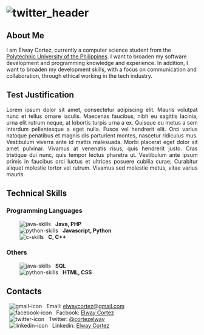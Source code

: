 # ![twitter_header](https://user-images.githubusercontent.com/72487125/130167985-c6c98a0f-d0ce-4721-b42a-068dd2d6dc72.jpg)

## About Me
I am Elway Cortez, currently a computer science student from the [Polytechnic University of the Philippines](https://www.pup.edu.ph/). I want to broaden my software development and programming knowledge and experience. In addition, I want to broaden my development skills, with a focus on communication and collaboration, through ethical working in the tech industry.

## Test Justification
<div style="text-align: justify"> 
Lorem ipsum dolor sit amet, consectetur adipiscing elit. Mauris volutpat nunc et tellus ornare iaculis. Maecenas faucibus, nibh eu sagittis lacinia, urna elit rutrum neque, at lobortis turpis urna a ex. Quisque eu metus a sem interdum pellentesque a eget nulla. Fusce vel hendrerit elit. Orci varius natoque penatibus et magnis dis parturient montes, nascetur ridiculus mus. Vestibulum viverra ante id mattis malesuada. Morbi placerat eget dolor sit amet pulvinar. Vivamus at venenatis risus, quis hendrerit justo. Cras tristique dui nunc, quis tempor lectus pharetra ut. Vestibulum ante ipsum primis in faucibus orci luctus et ultrices posuere cubilia curae; Curabitur aliquet molestie tortor vel rutrum. Vivamus sed molestie metus, vitae varius mauris.
</div>


## Technical Skills
### Programming Languages
&nbsp;&nbsp;&nbsp;&nbsp;&nbsp;&nbsp;&nbsp;&nbsp;
![java-skills](https://user-images.githubusercontent.com/72487125/130170877-2937641d-6d59-4742-bd70-5aa87662636b.png) &nbsp; **Java, PHP** <br>
&nbsp;&nbsp;&nbsp;&nbsp;&nbsp;&nbsp;&nbsp;&nbsp;
![python-skills](https://user-images.githubusercontent.com/72487125/130171493-70cf3f0c-9040-4d65-b758-ab0079adb7f8.png) &nbsp; **Javascript, Python** <br>
&nbsp;&nbsp;&nbsp;&nbsp;&nbsp;&nbsp;&nbsp;&nbsp;
![c-skills](https://user-images.githubusercontent.com/72487125/130171629-6757d413-0027-412b-b7e3-f8b31c152943.png) &nbsp; **C, C++** <br>
### Others
&nbsp;&nbsp;&nbsp;&nbsp;&nbsp;&nbsp;&nbsp;&nbsp;
![java-skills](https://user-images.githubusercontent.com/72487125/130170877-2937641d-6d59-4742-bd70-5aa87662636b.png) &nbsp; **SQL** <br>
&nbsp;&nbsp;&nbsp;&nbsp;&nbsp;&nbsp;&nbsp;&nbsp;
![python-skills](https://user-images.githubusercontent.com/72487125/130171493-70cf3f0c-9040-4d65-b758-ab0079adb7f8.png) &nbsp; **HTML, CSS** <br>


## Contacts
&nbsp;
![gmail-icon](https://user-images.githubusercontent.com/72487125/130173011-a7080e7a-6b23-4f08-bddf-94905cecf581.png)&nbsp;&nbsp; Email: elwaycortez@gmail.com <br>
&nbsp;
![facebook-icon](https://user-images.githubusercontent.com/72487125/130172901-f505935a-cbf3-4cda-b773-3773ef6487c7.png)&nbsp;&nbsp; Facbook: [Elway Cortez](https://www.facebook.com/elway.cortez.27/) <br>
&nbsp;
![twitter-icon](https://user-images.githubusercontent.com/72487125/130173179-c03d7a26-d2bd-49ab-a423-1fc0e06884c8.png)&nbsp;&nbsp; Twitter: [@cortezelway](https://twitter.com/cortezelway) <br>
&nbsp;
![linkedin-icon](https://user-images.githubusercontent.com/72487125/130173539-f0afdb3d-c4f9-4163-a1ee-562916bda160.png)&nbsp;&nbsp; Linkedin: [Elway Cortez](https://www.linkedin.com/in/elway-cortez/) <br>


<!---
Evrouin/Evrouin is a ✨ special ✨ repository because its `README.md` (this file) appears on your GitHub profile.
You can click the Preview link to take a look at your changes.
--->
